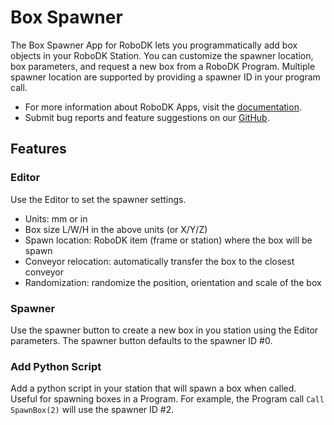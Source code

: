 # Box Spawner

The Box Spawner App for RoboDK lets you programmatically add box objects in your RoboDK Station.
You can customize the spawner location, box parameters, and request a new box from a RoboDK Program.
Multiple spawner location are supported by providing a spawner ID in your program call.

- For more information about RoboDK Apps, visit the
[documentation](https://robodk.com/doc/en/PythonAPI/app.html).
- Submit bug reports and feature suggestions on our
[GitHub](https://github.com/RoboDK/Plug-In-Interface/issues).

## Features

### Editor

Use the Editor to set the spawner settings.

- Units: mm or in
- Box size L/W/H in the above units (or X/Y/Z)
- Spawn location: RoboDK item (frame or station) where the box will be spawn
- Conveyor relocation: automatically transfer the box to the closest conveyor
- Randomization: randomize the position, orientation and scale of the box

### Spawner

Use the spawner button to create a new box in you station using the Editor parameters.
The spawner button defaults to the spawner ID #0.

### Add Python Script

Add a python script in your station that will spawn a box when called. Useful for spawning boxes in a Program.
For example, the Program call `Call SpawnBox(2)` will use the spawner ID #2.
